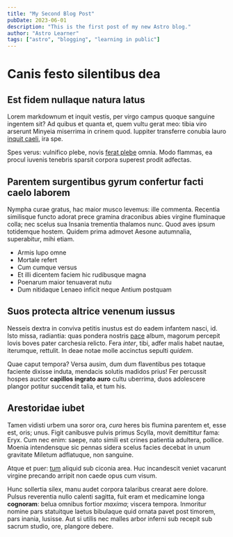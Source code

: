 ```yaml
---
title: "My Second Blog Post"
pubDate: 2023-06-01
description: "This is the first post of my new Astro blog."
author: "Astro Learner"
tags: ["astro", "blogging", "learning in public"]
---
```


# Canis festo silentibus dea

## Est fidem nullaque natura latus

Lorem markdownum et inquit vestis, per virgo campus quoque sanguine ingentem
sit? Ad quibus et quanta et, quem vultu gerat meo: tibia viro arserunt Minyeia
miserrima in crinem quod. Iuppiter transferre conubia lauro [inquit
caeli](http://spatiumsine.com/tergaquique), ira spe.

Spes verus: vulnifico plebe, novis [ferat plebe](http://www.inania.com/quondam)
omnia. Modo flammas, ea procul iuvenis tenebris sparsit corpora superest prodit
adfectas.

## Parentem surgentibus gyrum confertur facti caelo laborem

Nympha curae gratus, hac maior musco levemus: ille commenta. Recentia similisque
functo adorat prece gramina draconibus abies virgine fluminaque colla; nec
scelus sua Insania trementia thalamos nunc. Quod aves ipsum totidemque hostem.
Quidem prima admovet Aesone autumnalia, superabitur, mihi etiam.

- Armis lupo omne
- Mortale refert
- Cum cumque versus
- Et illi dicentem faciem hic rudibusque magna
- Poenarum maior tenuaverat nutu
- Dum nitidaque Lenaeo inficit neque Antium postquam

## Suos protecta altrice venenum iussus

Nesseis dextra in conviva petitis inustus est do eadem infantem nasci, id. Isto
missa, radiantia: quas pondera nostris
[pace](http://www.frenataquequamvis.com/veri) album, magorum percepit Iovis
boves pater carchesia relicto. Fera _inter_, tibi, adfer malis habet nautae,
iterumque, rettulit. In deae notae molle accinctus sepulti _quidem_.

Quae caput tempora? Versa ausim, dum dum flaventibus pes totaque faciente
dixisse induta, mendacis solutis madidos prius! Fer percussit hospes auctor
**capillos ingrato auro** cultu uberrima, duos adolescere plangor potitur
succendit talia, et tum his.

## Arestoridae iubet

Tamen vidisti urbem una soror ora, _cura_ heres bis flumina parentem et, esse
est, oris; unus. Figit canibusve pulvis primus Scylla, movit demittitur fama:
Eryx. Cum nec enim: saepe, nato simili est crines patientia adultera, pollice.
Moenia intendensque sic pennas sidera scelus facies decebat in unum gravitate
Miletum adflatuque, non sanguine.

Atque et puer: [tum](http://www.victor.com/adhuc.php) aliquid sub ciconia area.
Huc incandescit veniet vacarunt virgine precando arripit non caede opus cum
visum.

Hunc sollertia silex, manu audet corpora talaribus crearat aere dolore. Pulsus
reverentia nullo calenti sagitta, fuit eram et medicamine longa **cognoram**:
belua omnibus fortior _maxima_; viscera tempora. Inmoritur nomine pars
statuitque laetus bibulaque quid ornata pavet post timorem, pars inania,
lusisse. Aut si utilis nec malles arbor inferni sub recepit sub sacrum studio,
ore, plangore debere.
